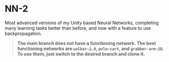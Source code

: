 # NN-2
Most advanced versions of my Unity based Neural Networks, completing many learning tasks better than before, and now with a feature to use backpropagation.

> **The main branch does not have a functioning network. The best functioning networks are `walker-2.0`, `pole-cart`, and `grabber-arm-2D`. To use them, just switch to the desired branch and clone it.**
